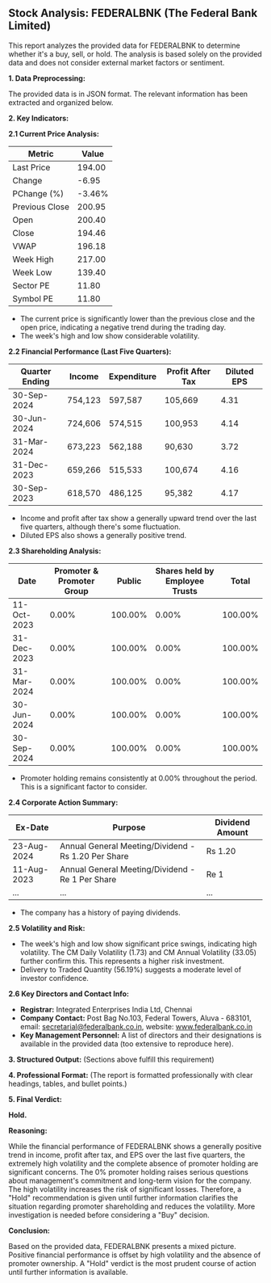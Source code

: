 ## Stock Analysis: FEDERALBNK (The Federal Bank Limited)

This report analyzes the provided data for FEDERALBNK to determine whether it's a buy, sell, or hold.  The analysis is based solely on the provided data and does not consider external market factors or sentiment.

**1. Data Preprocessing:**

The provided data is in JSON format.  The relevant information has been extracted and organized below.

**2. Key Indicators:**

**2.1 Current Price Analysis:**

| Metric             | Value     |
|----------------------|-----------|
| Last Price          | 194.00    |
| Change              | -6.95     |
| PChange (%)         | -3.46%    |
| Previous Close      | 200.95    |
| Open                | 200.40    |
| Close               | 194.46    |
| VWAP                | 196.18    |
| Week High           | 217.00    |
| Week Low            | 139.40    |
| Sector PE           | 11.80     |
| Symbol PE           | 11.80     |


* The current price is significantly lower than the previous close and the open price, indicating a negative trend during the trading day.
* The week's high and low show considerable volatility.


**2.2 Financial Performance (Last Five Quarters):**

| Quarter Ending     | Income      | Expenditure | Profit After Tax | Diluted EPS |
|----------------------|-------------|-------------|-----------------|-------------|
| 30-Sep-2024       | 754,123     | 597,587     | 105,669          | 4.31        |
| 30-Jun-2024       | 724,606     | 574,515     | 100,953          | 4.14        |
| 31-Mar-2024       | 673,223     | 562,188     | 90,630           | 3.72        |
| 31-Dec-2023       | 659,266     | 515,533     | 100,674          | 4.16        |
| 30-Sep-2023       | 618,570     | 486,125     | 95,382           | 4.17        |

* Income and profit after tax show a generally upward trend over the last five quarters, although there's some fluctuation.
* Diluted EPS also shows a generally positive trend.


**2.3 Shareholding Analysis:**

| Date       | Promoter & Promoter Group | Public | Shares held by Employee Trusts | Total |
|------------|---------------------------|--------|-------------------------------|-------|
| 11-Oct-2023 | 0.00%                       | 100.00%| 0.00%                          | 100.00%|
| 31-Dec-2023 | 0.00%                       | 100.00%| 0.00%                          | 100.00%|
| 31-Mar-2024 | 0.00%                       | 100.00%| 0.00%                          | 100.00%|
| 30-Jun-2024 | 0.00%                       | 100.00%| 0.00%                          | 100.00%|
| 30-Sep-2024 | 0.00%                       | 100.00%| 0.00%                          | 100.00%|

* Promoter holding remains consistently at 0.00% throughout the period.  This is a significant factor to consider.


**2.4 Corporate Action Summary:**

| Ex-Date     | Purpose                                      | Dividend Amount |
|-------------|----------------------------------------------|-----------------|
| 23-Aug-2024 | Annual General Meeting/Dividend - Rs 1.20 Per Share | Rs 1.20         |
| 11-Aug-2023 | Annual General Meeting/Dividend - Re 1 Per Share  | Re 1            |
| ...         | ...                                          | ...             |


* The company has a history of paying dividends.


**2.5 Volatility and Risk:**

* The week's high and low show significant price swings, indicating high volatility.  The CM Daily Volatility (1.73) and CM Annual Volatility (33.05) further confirm this.  This represents a higher risk investment.
* Delivery to Traded Quantity (56.19%) suggests a moderate level of investor confidence.


**2.6 Key Directors and Contact Info:**

* **Registrar:** Integrated Enterprises India Ltd, Chennai
* **Company Contact:** Post Bag No.103, Federal Towers, Aluva - 683101, email: secretarial@federalbank.co.in, website: www.federalbank.co.in
* **Key Management Personnel:**  A list of directors and their designations is available in the provided data (too extensive to reproduce here).


**3. Structured Output:**  (Sections above fulfill this requirement)


**4. Professional Format:** (The report is formatted professionally with clear headings, tables, and bullet points.)


**5. Final Verdict:**

**Hold.**

**Reasoning:**

While the financial performance of FEDERALBNK shows a generally positive trend in income, profit after tax, and EPS over the last five quarters, the extremely high volatility and the complete absence of promoter holding are significant concerns.  The 0% promoter holding raises serious questions about management's commitment and long-term vision for the company.  The high volatility increases the risk of significant losses.  Therefore, a "Hold" recommendation is given until further information clarifies the situation regarding promoter shareholding and reduces the volatility.  More investigation is needed before considering a "Buy" decision.

**Conclusion:**

Based on the provided data, FEDERALBNK presents a mixed picture.  Positive financial performance is offset by high volatility and the absence of promoter ownership.  A "Hold" verdict is the most prudent course of action until further information is available.
